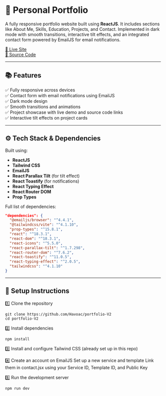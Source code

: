 # 🌟 Personal Portfolio

A fully responsive portfolio website built using **ReactJS**. It includes sections like About Me, Skills, Education, Projects, and Contact. Implemented in dark mode with smooth transitions, interactive tilt effects, and an integrated contact form powered by EmailJS for email notifications.

[🔗 Live Site](https://portfolio-revised-2.netlify.app/)  
[📂 Source Code](https://github.com/Havoac/portfolio-V2)

---

## 📚 Features

✅ Fully responsive across devices  
✅ Contact form with email notifications using EmailJS  
✅ Dark mode design  
✅ Smooth transitions and animations  
✅ Project showcase with live demo and source code links  
✅ Interactive tilt effects on project cards

---

## ⚙️ Tech Stack & Dependencies

Built using:

- **ReactJS**
- **Tailwind CSS**
- **EmailJS**
- **React Parallax Tilt** (for tilt effect)
- **React Toastify** (for notifications)
- **React Typing Effect**
- **React Router DOM**
- **Prop Types**

Full list of dependencies:

```json
"dependencies": {
  "@emailjs/browser": "^4.4.1",
  "@tailwindcss/vite": "^4.1.10",
  "prop-types": "^15.8.1",
  "react": "^18.3.1",
  "react-dom": "^18.3.1",
  "react-icons": "^5.5.0",
  "react-parallax-tilt": "^1.7.298",
  "react-router-dom": "^7.6.2",
  "react-toastify": "^11.0.5",
  "react-typing-effect": "^2.0.5",
  "tailwindcss": "^4.1.10"
}
```

---


## 🚀 Setup Instructions
1️⃣ Clone the repository
```
git clone https://github.com/Havoac/portfolio-V2
cd portfolio-V2
```
2️⃣ Install dependencies
```
npm install
```

3️⃣ Install and configure Tailwind CSS (already set up in this repo)

4️⃣ Create an account on EmailJS
Set up a new service and template
Link them in contact.jsx using your Service ID, Template ID, and Public Key

5️⃣ Run the development server
```
npm run dev
```
